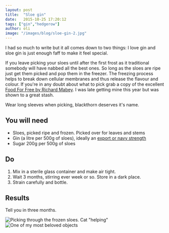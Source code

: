 ```yaml
---
layout: post
title:  "Sloe gin"
date:   2015-10-25 17:20:12
tags: ["gin","hedgerow"]
author: oli
image: "/images/blog/sloe-gin-2.jpg"
---
```


I had so much to write but it all comes down to two things: I love gin and sloe gin is just enough faff to make it feel special.

If you leave picking your sloes until after the first frost as it traditional somebody will have nabbed all the best ones.  So long as the sloes are ripe just get them picked and pop them in the freezer.  The freezing process helps to break down cellular membranes and thus release the flavour and colour.  If you're in any doubt about what to pick grab a copy of the excellent [Food For Free by Richard Mabey](http://amzn.to/1PLJ1gl).  I was late getting mine this year but was shown to a great stash.

Wear long sleeves when picking, blackthorn deserves it's name.


## You will need

* Sloes, picked ripe and frozen. Picked over for leaves and stems
* Gin (a litre per 500g of sloes), ideally an [export or navy strength](http://amzn.to/1QCDZAU)
* Sugar 200g per 500g of sloes

## Do

1. Mix in a sterile glass container and make air tight.
2. Wait 3 months, stirring ever week or so.  Store in a dark place.
3. Strain carefully and bottle.




## Results

Tell you in three months.



![Picking through the frozen sloes.  Cat "helping"](/images/blog/sloe-gin-1.jpg)
![One of my most beloved objects](/images/blog/sloe-gin-2.jpg)